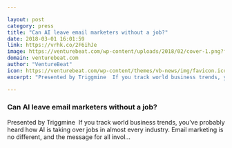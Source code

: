 ```yaml
---

layout: post
category: press
title: "Can AI leave email marketers without a job?"
date: 2018-03-01 16:01:59
link: https://vrhk.co/2F6ihJe
image: https://venturebeat.com/wp-content/uploads/2018/02/cover-1.png?fit=1400%2C1000&strip=all
domain: venturebeat.com
author: "VentureBeat"
icon: https://venturebeat.com/wp-content/themes/vb-news/img/favicon.ico
excerpt: "Presented by Triggmine  If you track world business trends, you’ve probably heard how AI is taking over jobs in almost every industry. Email marketing is no different, and the message for all invol…"

---
```


### Can AI leave email marketers without a job?

Presented by Triggmine  If you track world business trends, you’ve probably heard how AI is taking over jobs in almost every industry. Email marketing is no different, and the message for all invol…